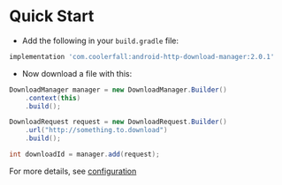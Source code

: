 # Quick Start

* Add the following in your `build.gradle` file:

```gradle
implementation 'com.coolerfall:android-http-download-manager:2.0.1'
```

* Now download a file with this:

```java
DownloadManager manager = new DownloadManager.Builder()
    .context(this)
    .build();

DownloadRequest request = new DownloadRequest.Builder()
    .url("http://something.to.download")
    .build();

int downloadId = manager.add(request);
```

For more details, see [configuration](/configuration)